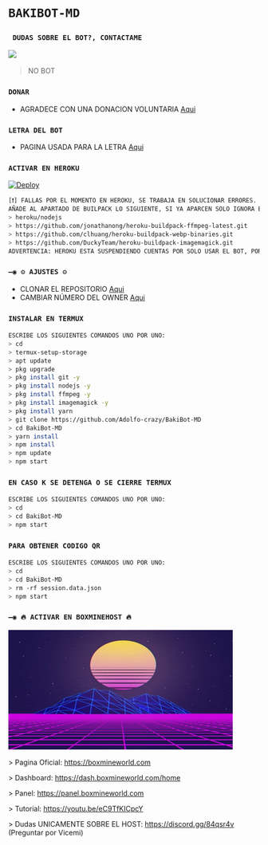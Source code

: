 # `BAKIBOT-MD`

### ` DUDAS SOBRE EL BOT?, CONTACTAME`
<a href="http://wa.me/528451003894" target="blank"><img src="https://img.shields.io/badge/ADOLFO_SEMPAI-25D366?style=for-the-badge&logo=whatsapp&logoColor=white" /></a>
> NO BOT

### `DONAR`
- AGRADECE CON UNA DONACION VOLUNTARIA [Aqui](https://www.paypal.me/TheShadowBrokers133)

### `LETRA DEL BOT`
- PAGINA USADA PARA LA LETRA [Aqui](https://smiley.cool/es/weirdmaker.php)

### `ACTIVAR EN HEROKU`
[![Deploy](https://www.herokucdn.com/deploy/button.svg)](https://heroku.com/deploy?template=https://github.com/Adolfo-crazy/BakiBot-MD)
```bash
[❗] FALLAS POR EL MOMENTO EN HEROKU, SE TRABAJA EN SOLUCIONAR ERRORES.
AÑADE AL APARTADO DE BUILPACK LO SIGUIENTE, SI YA APARCEN SOLO IGNORA ESTA PARTE:
> heroku/nodejs
> https://github.com/jonathanong/heroku-buildpack-ffmpeg-latest.git
> https://github.com/clhuang/heroku-buildpack-webp-binaries.git
> https://github.com/DuckyTeam/heroku-buildpack-imagemagick.git
ADVERTENCIA: HEROKU ESTA SUSPENDIENDO CUENTAS POR SOLO USAR EL BOT, POR AHORA NO ES RECOMENDABLE USAR EL BOT EN HEROKU!
```

### `—◉ ⚙️ AJUSTES ⚙️`
- CLONAR EL REPOSITORIO [Aqui](https://github.com/Adolfo-crazy/BakiBot-MD/fork)
- CAMBIAR NÚMERO DEL OWNER [Aqui](https://github.com/Adolfo-crazy/BakiBot-MD/blob/master/config.js)

### `INSTALAR EN TERMUX`
```bash
ESCRIBE LOS SIGUIENTES COMANDOS UNO POR UNO:
> cd
> termux-setup-storage
> apt update 
> pkg upgrade 
> pkg install git -y
> pkg install nodejs -y
> pkg install ffmpeg -y
> pkg install imagemagick -y
> pkg install yarn
> git clone https://github.com/Adolfo-crazy/BakiBot-MD
> cd BakiBot-MD
> yarn install 
> npm install
> npm update
> npm start
```

### `EN CASO K SE DETENGA O SE CIERRE TERMUX`
```bash
ESCRIBE LOS SIGUIENTES COMANDOS UNO POR UNO:
> cd 
> cd BakiBot-MD
> npm start
```

### `PARA OBTENER CODIGO QR`
```bash
ESCRIBE LOS SIGUIENTES COMANDOS UNO POR UNO:
> cd 
> cd BakiBot-MD
> rm -rf session.data.json
> npm start
```

### `—◉ 🔥 ACTIVAR EN BOXMINEHOST 🔥`
<img src="https://raw.githubusercontent.com/BrunoSobrino/TheMystic-Bot-MD/master/src/Pre%20Bot%20Publi.png" alt="GIF" width="450" height="240"/>
<p>> Pagina Oficial:
<a href="https://boxmineworld.com">https://boxmineworld.com</a>
<p>> Dashboard:
<a href="https://dash.boxmineworld.com/home">https://dash.boxmineworld.com/home</a>
<p>> Panel:
<a href="https://panel.boxmineworld.com">https://panel.boxmineworld.com</a>
<p>> Tutorial:
<a href="https://youtu.be/eC9TfKICpcY">https://youtu.be/eC9TfKICpcY</a>
<p>> Dudas UNICAMENTE SOBRE EL HOST:
<a href="https://discord.gg/84qsr4v">https://discord.gg/84qsr4v</a> (Preguntar por Vicemi)
</p>
